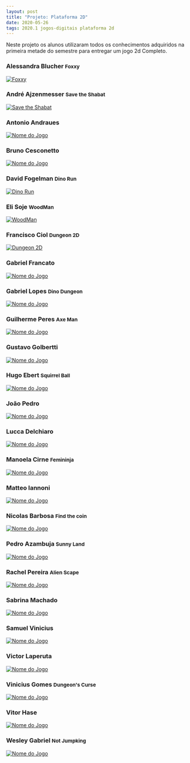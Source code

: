 ```yaml
---
layout: post
title: "Projeto: Plataforma 2D"
date: 2020-05-26
tags: 2020.1 jogos-digitais plataforma 2d
---
```

Neste projeto os alunos utilizaram todos os conhecimentos adquiridos na primeira metade do semestre para entregar um jogo 2d Completo.

<!--more-->

### Alessandra Blucher <small>Foxxy</small>
[![Foxxy](/assets/img/202005/26_Alessandra_Blucher.png)](https://aleblucher.github.io/Foxxy/)


### André Ajzenmesser <small>Save the Shabat</small>
[![Save the Shabat](/assets/img/202005/26_Andre_Ajzenmesser.png)](https://decoejz.github.io/save_the_shabat/)


### Antonio Andraues
[![Nome do Jogo](/assets/img/202005/26_Antonio_Andraues.png)](https://antonioandraues.github.io/Jogo_2D_Plataforma/)

### Bruno Cesconetto
[![Nome do Jogo](/assets/img/202005/26_Bruno_Cesconetto.png)](http://plataformer.toranja.xyz/)


### David Fogelman <small>Dino Run</small>
[![Dino Run](/assets/img/202005/26_David_Fogelman.png)](https://fogelman.github.io/dinorun/)


### Eli Soje <small>WoodMan</small>
[![WoodMan](/assets/img/202005/26_Eli_Soje.png)](https://elijose55.github.io/JogoPlataforma/)

### Francisco Ciol <small>Dungeon 2D</small>
[![Dungeon 2D](/assets/img/202005/26_Francisco_Ciol.png)](https://franciol.github.io/Dungeon2D/)


### Gabriel Francato
[![Nome do Jogo](/assets/img/202005/26_Gabriel_Francato.png)](https://guipleite.github.io/SpaceInvaders/)


### Gabriel Lopes <small>Dino Dungeon</small>
[![Nome do Jogo](/assets/img/202005/26_Gabriel_Lopes.png)](https://gabriellm1.github.io/DinoDungeon/)

### Guilherme Peres <small>Axe Man</small>
[![Nome do Jogo](/assets/img/202005/26_Guilherme_Peres.png)](https://guipleite.github.io/2D-Plataformer/)

### Gustavo Golbertti
[![Nome do Jogo](/assets/img/202005/26_Gustavo_Golbertti.png)](https://gustavogb.github.io/Platform2D-Game/)

### Hugo Ebert <small>Squirrel Ball</small>
[![Nome do Jogo](/assets/img/202005/26_Hugo_Ebert.png)](https://hugoecarl.github.io/SquirrelBall/)

### João Pedro
[![Nome do Jogo](/assets/img/202005/26_Joao_Pedro.png)](https://joaoppc.github.io/PlataformGame/)

### Lucca Delchiaro
[![Nome do Jogo](/assets/img/202005/26_Lucca_Delchiaro.png)](https://veronur.github.io/JogoPlataforma/)

### Manoela Cirne <small>Femininja</small>
[![Nome do Jogo](/assets/img/202005/26_Manoela_Cirne.png)](https://manucirne.github.io/femininja/)

### Matteo Iannoni
[![Nome do Jogo](/assets/img/202005/26_Matteo_Iannoni.png)](https://miannoni.github.io/jogos_digitais_platformer/index.html)

### Nicolas Barbosa <small>Find the coin</small>
[![Nome do Jogo](/assets/img/202005/26_Nicolas_Barbosa.png)](https://jogos-digitais.s3.amazonaws.com/2020.1/Plataforma2D/nicolasbs/index.html)

### Pedro Azambuja <small>Sunny Land</small>
[![Nome do Jogo](/assets/img/202005/26_Pedro_Azambuja.png)](https://pedrooa.github.io/SunnyLand/)

### Rachel Pereira <small> Alien Scape</small>
[![Nome do Jogo](/assets/img/202005/26_Rachel_Pereira.png)](https://rachelbottino.github.io/AlienEscape/)

<!-- ### Rafael Rosenzvaig
[![Nome do Jogo]()]()

### Raphael de Luca
[![Nome do Jogo](/assets/img/202003_Guilherme_Gabriel.png)](https://guipleite.github.io/SpaceInvaders/)
-->

### Sabrina Machado
[![Nome do Jogo](/assets/img/202005/26_Sabrina_Machado.png)](https://sabrinamb.github.io/JogoPlataforma2D/)

### Samuel Vinicius
[![Nome do Jogo](/assets/img/202005/26_Samuel_Vinicius.png)](https://samuelgranato.github.io/SwordMage2D/)

### Victor Laperuta
[![Nome do Jogo](/assets/img/202005/26_Victor_Laperuta.png)](https://victorlmoura.github.io/Projeto2D/index.html)

### Vinicius Gomes <small>Dungeon's Curse</small>
[![Nome do Jogo](/assets/img/202005/26_Vinicius_Gome.png)](https://vinigl.github.io/dungeonsCurse/)

### Vitor Hase
[![Nome do Jogo](/assets/img/202005/26_Vitor_Hase.png)](https://jogos-digitais.s3.amazonaws.com/2020.1/Plataforma2D/vitorhl2/index.html)

### Wesley Gabriel <small>Not Jumpking</small>
[![Nome do Jogo](/assets/img/202005/26_Wesley_Gabriel.png)](https://wesleygas.github.io/not_jumpking/)
